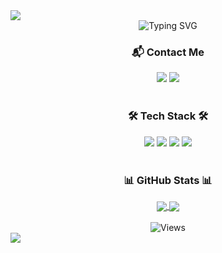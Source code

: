 <a href="https://github.com/SungRyulCho">
  <img src="https://capsule-render.vercel.app/api?type=rect&color=auto&height=250&section=header&text=SungRyulCho&fontSize=70&fontAlignY=45&animation=fadeIn" />
</a>

<div align="center">
  <img src="https://readme-typing-svg.herokuapp.com?font=Fira+Code&pause=1000&color=00BFFF&center=true&vCenter=true&width=435&lines=I'm+a+Growing+Backend+Developer;Always+Learning+New+Things;Welcome+to+my+GitHub+Profile!" alt="Typing SVG" />
</div>

<div align="center"> 
  <h3>📬 Contact Me</h3>
  <a href="mailto:hahahoho5811@gmail.com"><img src="https://img.shields.io/badge/Gmail-EA4335?style=for-the-badge&logo=Gmail&logoColor=white"></a>
  <a href="https://velog.io/@hahahoho5811"><img src="https://img.shields.io/badge/Velog-20C997?style=for-the-badge&logo=Vimeo&logoColor=white"></a>
</div>
<br>

<div align="center">
  <h3>🛠️ Tech Stack 🛠️</h3>
  <img src="https://img.shields.io/badge/Java-ED8B00?style=for-the-badge&logo=openjdk&logoColor=white">
  <img src="https://img.shields.io/badge/Spring-6DB33F?style=for-the-badge&logo=spring&logoColor=white">
  <img src="https://img.shields.io/badge/MySQL-4479A1?style=for-the-badge&logo=mysql&logoColor=white">
  <img src="https://img.shields.io/badge/Amazon_AWS-232F3E?style=for-the-badge&logo=amazon-aws&logoColor=white">
</div>
<br>

<div align="center">
  <h3>📊 GitHub Stats 📊</h3>
  <a href="https://github.com/SungRyulCho">
    <img align="center" src="https://github-readme-stats.vercel.app/api/top-langs/?username=SungRyulCho&layout=compact&theme=tokyonight" />
  </a>
  <a href="https://github.com/SungRyulCho">
    <img align="center" src="https://github-readme-stats.vercel.app/api?username=SungRyulCho&show_icons=true&theme=tokyonight" />
  </a>
</div>
<br>

<div align="center">
  <img src="https://komarev.com/ghpvc/?username=SungRyulCho&style=flat-square&color=blue" alt="Views"/>
</div>

<a href="https://github.com/SungRyulCho">
  <img src="https://capsule-render.vercel.app/api?type=rect&color=auto&height=150&section=footer" />
</a>
